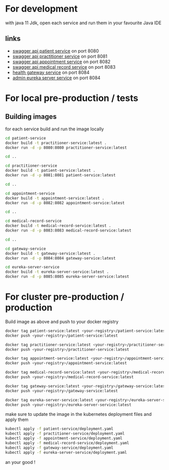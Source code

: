 
# For development

with java 11 Jdk, open each service and run them in your favourite Java IDE

## links

- [swagger api patient service](http://localhost:8080/patient-service/swagger-ui.html#/patient-rest) on port 8080
- [swagger api practitioner service](http://localhost:8081/practitioner-service/swagger-ui.html#/practitioner-rest) on port 8081
- [swagger api appointment service](http://localhost:8082/appointment-service/swagger-ui.html#/appointment-rest) on port 8082
- [swagger api medical record service](http://localhost:8083/medical-record-service/swagger-ui.html#/medical-record-rest) on port 8083
- [health gateway service](http://localhost:8084/health) on port 8084
- [admin eureka server service](http://localhost:8085/admin/#/) on port 8084

# For local pre-production / tests

## Building images

for each service build and run the image locally

```sh
cd patient-service
docker build -t practitioner-service:latest .
docker run -d -p 8080:8080 practitioner-service:latest

cd ..

cd practitioner-service
docker build -t patient-service:latest .
docker run -d -p 8081:8081 patient-service:latest

cd ..

cd appointment-service
docker build -t appointment-service:latest .
docker run -d -p 8082:8082 appointment-service:latest

cd ..

cd medical-record-service
docker build -t medical-record-service:latest .
docker run -d -p 8083:8083 medical-record-service:latest

cd ..

cd gateway-service
docker build -t gateway-service:latest .
docker run -d -p 8084:8084 gateway-service:latest

cd eureka-server-service
docker build -t eureka-server-service:latest .
docker run -d -p 8085:8085 eureka-server-service:latest
```

# For cluster pre-production / production

Build image as above and push to your docker registry

```sh
docker tag patient-service:latest <your-registry>/patient-service:latest
docker push <your-registry>/patient-service:latest

docker tag practitioner-service:latest <your-registry>/practitioner-service:latest
docker push <your-registry>/practitioner-service:latest

docker tag appointment-service:latest <your-registry>/appointment-service:latest
docker push <your-registry>/appointment-service:latest

docker tag medical-record-service:latest <your-registry>/medical-record-service:latest
docker push <your-registry>/medical-record-service:latest

docker tag gateway-service:latest <your-registry>/gateway-service:latest
docker push <your-registry>/gateway-service:latest

docker tag eureka-server-service:latest <your-registry>/eureka-server-service:latest
docker push <your-registry>/eureka-server-service:latest
```

make sure to update the image in the kubernetes deployment files and apply them

```sh
kubectl apply -f patient-service/deployment.yaml
kubectl apply -f practitioner-service/deployment.yaml
kubectl apply -f appointment-service/deployment.yaml
kubectl apply -f medical-record-service/deployment.yaml
kubectl apply -f gateway-service/deployment.yaml
kubectl apply -f eureka-server-service/deployment.yaml
```

an your good !
